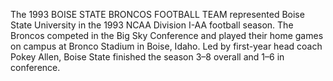 The 1993 BOISE STATE BRONCOS FOOTBALL TEAM represented Boise State University in the 1993 NCAA Division I-AA football season. The Broncos competed in the Big Sky Conference and played their home games on campus at Bronco Stadium in Boise, Idaho. Led by first-year head coach Pokey Allen, Boise State finished the season 3–8 overall and 1–6 in conference.
